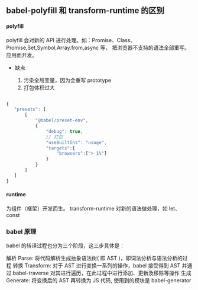 ## babel-polyfill 和 transform-runtime 的区别

#### polyfill

polyfill 会对新的 API 进行处理。如：Promise、Class、Promise,Set,Symbol,Array.from,async 等，
把浏览器不支持的语法全部重写。应用而开发。

- 缺点

  1. 污染全局变量，因为会重写 prototype
  2. 打包体积过大

```js

{
   "presets": [
       [
           "@babel/preset-env",
           {
               "debug": true,
               // 打包
               "useBuiltIns": "usage",
               "targets":{
                   "browsers":["> 1%"]
               }
           }
       ]
   ]
}

```

#### runtime

为组件（框架）开发而生。
transform-runtime 对新的语法做处理，如 let、const

### babel 原理

babel 的转译过程也分为三个阶段，这三步具体是：

解析 Parse: 将代码解析生成抽象语法树( 即 AST )，即词法分析与语法分析的过程
转换 Transform: 对于 AST 进行变换一系列的操作，babel 接受得到 AST 并通过 babel-traverse 对其进行遍历，在此过程中进行添加、更新及移除等操作
生成 Generate: 将变换后的 AST 再转换为 JS 代码, 使用到的模块是 babel-generator
